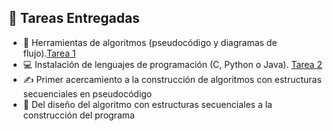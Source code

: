 ## 📘 **Tareas Entregadas**

- 🧮 Herramientas de algoritmos (pseudocódigo y diagramas de flujo).[Tarea 1](Naranjo_Pilar.Informe1.pdf)
- 💻 Instalación de lenguajes de programación (C, Python o Java). [Tarea 2]()
- ✍️ Primer acercamiento a la construcción de algoritmos con estructuras secuenciales en pseudocódigo  
- 🔧 Del diseño del algoritmo con estructuras secuenciales a la construcción del programa  
